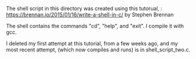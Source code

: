 The shell script in this directory was created using this tutorual, :
https://brennan.io/2015/01/16/write-a-shell-in-c/
by Stephen Brennan

The shell contains the commands "cd", "help", and "exit".
I compile it with gcc.

I deleted my first attempt at this tutorial, from a few weeks ago, and my most recent attempt, 
(which now compiles and runs) is in shell_script_two.c.
